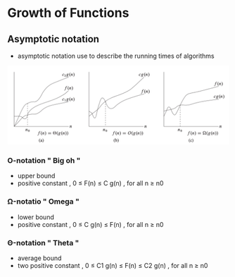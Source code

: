 # Growth of Functions
## Asymptotic notation
- asymptotic notation use to describe the running times of algorithms

![Asymptotic notation](./Asymptotic_notation.png)


### O-notation  " Big oh " 
- upper bound 
- positive constant , 0 ≤ F(n) ≤ C g(n) , for all n ≥ n0

### Ω-notatio " Omega "
- lower bound
- positive constant , 0 ≤ C g(n) ≤ F(n) , for all n ≥ n0


### Θ-notation  " Theta "
-  average bound
- two positive constant , 0 ≤ C1 g(n) ≤ F(n) ≤ C2 g(n) , for all n ≥ n0

